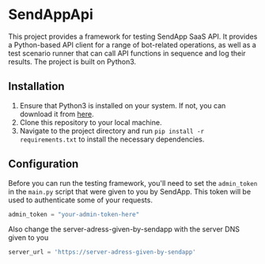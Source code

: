 # SendAppApi

This project provides a framework for testing SendApp SaaS API. It provides a Python-based API client for a range of bot-related operations, as well as a test scenario runner that can call API functions in sequence and log their results. The project is built on Python3.

## Installation

1. Ensure that Python3 is installed on your system. If not, you can download it from [here](https://www.python.org/downloads/).
2. Clone this repository to your local machine.
3. Navigate to the project directory and run `pip install -r requirements.txt` to install the necessary dependencies.

## Configuration

Before you can run the testing framework, you'll need to set the `admin_token` in the `main.py` script that were given to you by SendApp. 
This token will be used to authenticate some of your requests.

```python - main.py
admin_token = "your-admin-token-here"

```
Also change the server-adress-given-by-sendapp with the server DNS given to you
```python - api/botRoutes.py
server_url = 'https://server-adress-given-by-sendapp'
